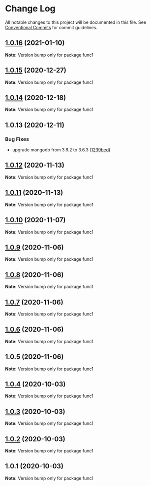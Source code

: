 # Change Log

All notable changes to this project will be documented in this file.
See [Conventional Commits](https://conventionalcommits.org) for commit guidelines.

## [1.0.16](https://github.com/yurikrupnik/mussia4/compare/func1@1.0.15...func1@1.0.16) (2021-01-10)

**Note:** Version bump only for package func1





## [1.0.15](https://github.com/yurikrupnik/mussia4/compare/func1@1.0.14...func1@1.0.15) (2020-12-27)

**Note:** Version bump only for package func1





## [1.0.14](https://github.com/yurikrupnik/mussia4/compare/func1@1.0.13...func1@1.0.14) (2020-12-18)

**Note:** Version bump only for package func1





## 1.0.13 (2020-12-11)


### Bug Fixes

* upgrade mongodb from 3.6.2 to 3.6.3 ([1239bed](https://github.com/yurikrupnik/mussia4/commit/1239bed789f97409ccb8414d4782f50162b432c5))





## [1.0.12](http://bitbucket.org/krupnikyuri/puzzle-pzl/compare/func1@1.0.11...func1@1.0.12) (2020-11-13)

**Note:** Version bump only for package func1





## [1.0.11](http://bitbucket.org/krupnikyuri/puzzle-pzl/compare/func1@1.0.10...func1@1.0.11) (2020-11-13)

**Note:** Version bump only for package func1





## [1.0.10](http://bitbucket.org/krupnikyuri/puzzle-pzl/compare/func1@1.0.9...func1@1.0.10) (2020-11-07)

**Note:** Version bump only for package func1





## [1.0.9](http://bitbucket.org/krupnikyuri/puzzle-pzl/compare/func1@1.0.8...func1@1.0.9) (2020-11-06)

**Note:** Version bump only for package func1





## [1.0.8](http://bitbucket.org/krupnikyuri/puzzle-pzl/compare/func1@1.0.7...func1@1.0.8) (2020-11-06)

**Note:** Version bump only for package func1





## [1.0.7](http://bitbucket.org/krupnikyuri/puzzle-pzl/compare/func1@1.0.6...func1@1.0.7) (2020-11-06)

**Note:** Version bump only for package func1





## [1.0.6](http://bitbucket.org/krupnikyuri/puzzle-pzl/compare/func1@1.0.5...func1@1.0.6) (2020-11-06)

**Note:** Version bump only for package func1





## 1.0.5 (2020-11-06)

**Note:** Version bump only for package func1





## [1.0.4](http://bitbucket.org/krupnikyuri/puzzle-pzl/compare/func1@1.0.3...func1@1.0.4) (2020-10-03)

**Note:** Version bump only for package func1





## [1.0.3](http://bitbucket.org/krupnikyuri/puzzle-pzl/compare/func1@1.0.2...func1@1.0.3) (2020-10-03)

**Note:** Version bump only for package func1





## [1.0.2](http://bitbucket.org/krupnikyuri/puzzle-pzl/compare/func1@1.0.1...func1@1.0.2) (2020-10-03)

**Note:** Version bump only for package func1





## 1.0.1 (2020-10-03)

**Note:** Version bump only for package func1
